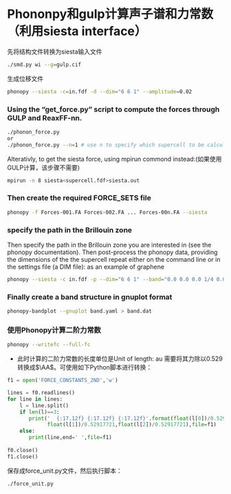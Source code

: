 # Phononpy和gulp计算声子谱和力常数（利用siesta interface）  

先将结构文件转换为siesta输入文件

```sh
./smd.py wi --g=gulp.cif
```

生成位移文件
```sh
phonopy --siesta -c=in.fdf -d --dim="6 6 1" --amplitude=0.02
```

### Using the “get_force.py” script to compute the forces through GULP and ReaxFF-nn.

```sh
./phonon_force.py
or 
./phonon_force.py --n=1 # use n to specify which supercell to be calculated
```

Alterativly, to get the siesta force, using mpirun commond instead:(如果使用GULP计算，该步骤不需要)
```sh
mpirun -n 8 siesta<supercell.fdf>siesta.out
```
### Then create the required FORCE_SETS file

```sh
phonopy -f Forces-001.FA Forces-002.FA ... Forces-00n.FA --siesta
``` 

### specify the path in the Brillouin zone
Then specify the path in the Brillouin zone you are interested in (see the phonopy documentation). Then post-process the phonopy data, providing the dimensions of the the supercell repeat either on the command line or in the settings file (a DIM file):
as an example of graphene

```sh
phonopy --siesta -c in.fdf -p --dim="6 6 1" --band="0.0 0.0 0.0 1/4 0.0 0.0  0.5 0.0 0.0  2/3 -1/3 1/2 1/3 -1/6 0.0  0.0 0.0 0.0"
```
### Finally create a band structure in gnuplot format
```sh
phonopy-bandplot --gnuplot band.yaml > band.dat
```
### 使用Phonopy计算二阶力常数
```sh
phonopy --writefc --full-fc
```


* 此时计算的二阶力常数的长度单位是Unit of length: au
需要将其力除以0.529转换成$\AA$。可使用如下Python脚本进行转换：

```python
f1 = open('FORCE_CONSTANTS_2ND','w')

lines = f0.readlines()
for line in lines:
    l = line.split()
    if len(l)==3:
       print('  {:17.12f} {:17.12f} {:17.12f}'.format(float(l[0])/0.52917721,
             float(l[1])/0.52917721,float(l[2])/0.52917721),file=f1)
    else:
       print(line,end=' ',file=f1)
  
f0.close()
f1.close()
```

保存成force_unit.py文件，然后执行脚本：
```sh
./force_unit.py
```
